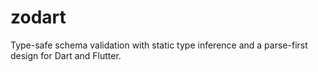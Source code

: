# zodart
Type-safe schema validation with static type inference and a parse-first design for Dart and Flutter.
